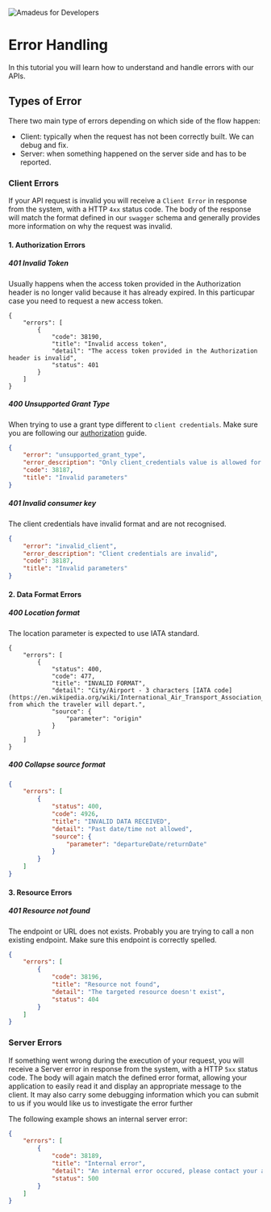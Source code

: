 ![Amadeus for Developers](../../master/images/logo.png)

# Error Handling

In this tutorial you will learn how to understand and handle errors with our APIs. 
 
## Types of Error

There two main type of errors depending on which side of the flow happen:

* Client: typically when the request has not been correctly built. We can debug and fix.
* Server: when something happened on the server side and has to be reported.


### Client Errors

If your API request is invalid you will receive a `Client Error` in response from
the system, with a HTTP `4xx` status code. The body of the response will match
the format defined in our `swagger` schema and generally provides more
information on why the request was invalid.

#### 1. Authorization Errors

##### 401 Invalid Token

Usually happens when the access token provided in the Authorization header is
no longer valid because it has already expired. In this particupar case you
need to request a new access token.

```
{
    "errors": [
        {
            "code": 38190,
            "title": "Invalid access token",
            "detail": "The access token provided in the Authorization header is invalid",
            "status": 401
        }
    ]
}
```

##### 400 Unsupported Grant Type

When trying to use a grant type different to `client credentials`. Make sure
you are following our [authorization](authorization.md) guide.


```json
{
    "error": "unsupported_grant_type",
    "error_description": "Only client_credentials value is allowed for the body parameter grant_type",
    "code": 38187,
    "title": "Invalid parameters"
}
```

##### 401 Invalid consumer key

The client credentials have invalid format and are not recognised.

```json
{
    "error": "invalid_client",
    "error_description": "Client credentials are invalid",
    "code": 38187,
    "title": "Invalid parameters"
}
```

#### 2. Data Format Errors

##### 400 Location format

The location parameter is expected to use IATA standard.

```
{
    "errors": [
        {
            "status": 400,
            "code": 477,
            "title": "INVALID FORMAT",
            "detail": "City/Airport - 3 characters [IATA code](https://en.wikipedia.org/wiki/International_Air_Transport_Association_airport_code) from which the traveler will depart.",
            "source": {
                "parameter": "origin"
            }
        }
    ]
}
```

##### 400 Collapse source format

```json
{
    "errors": [
        {
            "status": 400,
            "code": 4926,
            "title": "INVALID DATA RECEIVED",
            "detail": "Past date/time not allowed",
            "source": {
                "parameter": "departureDate/returnDate"
            }
        }
    ]
}
```

#### 3. Resource Errors

##### 401 Resource not found

The endpoint or URL does not exists. Probably you are trying to call a non
existing endpoint. Make sure this endpoint is correctly spelled.

```json
{
    "errors": [
        {
            "code": 38196,
            "title": "Resource not found",
            "detail": "The targeted resource doesn't exist",
            "status": 404
        }
    ]
}
```

### Server Errors

If something went wrong during the execution of your request, you will receive
a Server error in response from the system, with a HTTP `5xx` status code. The
body will again match the defined error format, allowing your application to
easily read it and display an appropriate message to the client. It may also
carry some debugging information which you can submit to us if you would like
us to investigate the error further

The following example shows an internal server error:

```json
{
    "errors": [
        {
            "code": 38189,
            "title": "Internal error",
            "detail": "An internal error occured, please contact your administrator",
            "status": 500
        }
    ]
}
```
